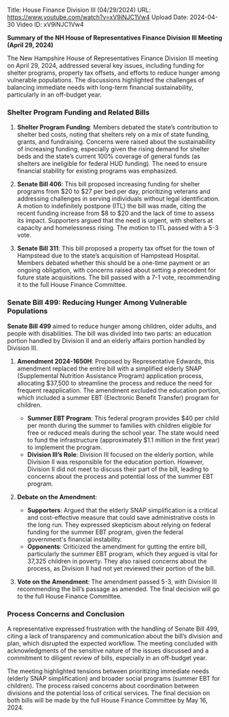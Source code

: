 Title: House Finance Division III (04/29/2024)
URL: https://www.youtube.com/watch?v=xV9iNJC1Vw4
Upload Date: 2024-04-30
Video ID: xV9iNJC1Vw4

**Summary of the NH House of Representatives Finance Division III Meeting (April 29, 2024)**

The New Hampshire House of Representatives Finance Division III meeting on April 29, 2024, addressed several key issues, including funding for shelter programs, property tax offsets, and efforts to reduce hunger among vulnerable populations. The discussions highlighted the challenges of balancing immediate needs with long-term financial sustainability, particularly in an off-budget year.

### Shelter Program Funding and Related Bills
1. **Shelter Program Funding**: Members debated the state’s contribution to shelter bed costs, noting that shelters rely on a mix of state funding, grants, and fundraising. Concerns were raised about the sustainability of increasing funding, especially given the rising demand for shelter beds and the state’s current 100% coverage of general funds (as shelters are ineligible for federal HUD funding). The need to ensure financial stability for existing programs was emphasized.

2. **Senate Bill 406**: This bill proposed increasing funding for shelter programs from $20 to $27 per bed per day, prioritizing veterans and addressing challenges in serving individuals without legal identification. A motion to indefinitely postpone (ITL) the bill was made, citing the recent funding increase from $8 to $20 and the lack of time to assess its impact. Supporters argued that the need is urgent, with shelters at capacity and homelessness rising. The motion to ITL passed with a 5-3 vote.

3. **Senate Bill 311**: This bill proposed a property tax offset for the town of Hampstead due to the state’s acquisition of Hampstead Hospital. Members debated whether this should be a one-time payment or an ongoing obligation, with concerns raised about setting a precedent for future state acquisitions. The bill passed with a 7-1 vote, recommending it to the full House Finance Committee.

### Senate Bill 499: Reducing Hunger Among Vulnerable Populations
**Senate Bill 499** aimed to reduce hunger among children, older adults, and people with disabilities. The bill was divided into two parts: an education portion handled by Division II and an elderly affairs portion handled by Division III.

1. **Amendment 2024-1650H**: Proposed by Representative Edwards, this amendment replaced the entire bill with a simplified elderly SNAP (Supplemental Nutrition Assistance Program) application process, allocating $37,500 to streamline the process and reduce the need for frequent reapplication. The amendment excluded the education portion, which included a summer EBT (Electronic Benefit Transfer) program for children.
   - **Summer EBT Program**: This federal program provides $40 per child per month during the summer to families with children eligible for free or reduced meals during the school year. The state would need to fund the infrastructure (approximately $1.1 million in the first year) to implement the program.
   - **Division III’s Role**: Division III focused on the elderly portion, while Division II was responsible for the education portion. However, Division II did not meet to discuss their part of the bill, leading to concerns about the process and potential loss of the summer EBT program.

2. **Debate on the Amendment**:
   - **Supporters**: Argued that the elderly SNAP simplification is a critical and cost-effective measure that could save administrative costs in the long run. They expressed skepticism about relying on federal funding for the summer EBT program, given the federal government's financial instability.
   - **Opponents**: Criticized the amendment for gutting the entire bill, particularly the summer EBT program, which they argued is vital for 37,325 children in poverty. They also raised concerns about the process, as Division II had not yet reviewed their portion of the bill.

3. **Vote on the Amendment**: The amendment passed 5-3, with Division III recommending the bill’s passage as amended. The final decision will go to the full House Finance Committee.

### Process Concerns and Conclusion
A representative expressed frustration with the handling of Senate Bill 499, citing a lack of transparency and communication about the bill’s division and plan, which disrupted the expected workflow. The meeting concluded with acknowledgments of the sensitive nature of the issues discussed and a commitment to diligent review of bills, especially in an off-budget year.

The meeting highlighted tensions between prioritizing immediate needs (elderly SNAP simplification) and broader social programs (summer EBT for children). The process raised concerns about coordination between divisions and the potential loss of critical services. The final decision on both bills will be made by the full House Finance Committee by May 16, 2024.
